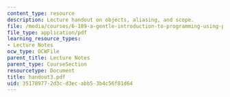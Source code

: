 ```yaml
---
content_type: resource
description: Lecture handout on objects, aliasing, and scope.
file: /media/courses/6-189-a-gentle-introduction-to-programming-using-python-january-iap-2008/351789772d3cd3ecabb53b4c56f81d64_handout3.pdf
file_type: application/pdf
learning_resource_types:
- Lecture Notes
ocw_type: OCWFile
parent_title: Lecture Notes
parent_type: CourseSection
resourcetype: Document
title: handout3.pdf
uid: 35178977-2d3c-d3ec-abb5-3b4c56f81d64
---
```


